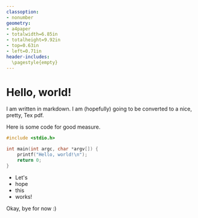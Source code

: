 ```yaml
---
classoption:
- nonumber
geometry:
- a4paper
- totalwidth=6.85in
- totalheight=9.92in
- top=0.63in
- left=0.71in
header-includes:
  \pagestyle{empty}
---
```


# Hello, world!

I am written in markdown. I am (hopefully) going to be converted to a nice, pretty, Tex pdf.

Here is some code for good measure.

```c
#include <stdio.h>

int main(int argc, char *argv[]) {
    printf("Hello, world!\n");
    return 0;
}
```

* Let's
* hope
* this
* works!

Okay, bye for now :)
